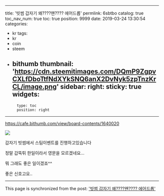 
---
title: '빗썸 갑자기 왜????왠???? 에어드롭'
permlink: 6sbtbo
catalog: true
toc_nav_num: true
toc: true
position: 9999
date: 2019-03-24 13:30:54
categories:
- kr
tags:
- kr
- coin
- steem
- bithumb
thumbnail: 'https://cdn.steemitimages.com/DQmP9ZgpvCXLfDboTtfNdXYkSNQ6anX2DvNyk5zpTnzKrCL/image.png'
sidebar:
    right:
        sticky: true
widgets:
    -
        type: toc
        position: right
---


https://cafe.bithumb.com/view/board-contents/1640020

![](https://cdn.steemitimages.com/DQmP9ZgpvCXLfDboTtfNdXYkSNQ6anX2DvNyk5zpTnzKrCL/image.png)

갑자기 빗썸에서 스팀이벤트를 진행하고있습니다

정말 갑뚝튀 한일이라서 영문을 모르겠네요...

뭐 그래도 좋은 일이겠죠^^

좋은 신호고요..

- - -

This page is synchronized from the post: ['빗썸 갑자기 왜????왠???? 에어드롭'](https://steemit.com/@virus707/6sbtbo)
